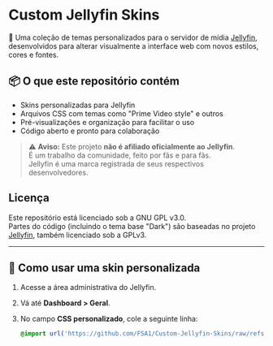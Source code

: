 # Custom Jellyfin Skins

🎨 Uma coleção de temas personalizados para o servidor de mídia [Jellyfin](https://jellyfin.org), desenvolvidos para alterar visualmente a interface web com novos estilos, cores e fontes.

## 📦 O que este repositório contém

- Skins personalizadas para Jellyfin
- Arquivos CSS com temas como "Prime Video style" e outros
- Pré-visualizações e organização para facilitar o uso
- Código aberto e pronto para colaboração

> ⚠️ **Aviso:** Este projeto **não é afiliado oficialmente ao Jellyfin**.  
> É um trabalho da comunidade, feito por fãs e para fãs.  
> Jellyfin é uma marca registrada de seus respectivos desenvolvedores.

## Licença

Este repositório está licenciado sob a GNU GPL v3.0.  
Partes do código (incluindo o tema base "Dark") são baseadas no projeto [Jellyfin](https://github.com/jellyfin/jellyfin-web), também licenciado sob a GPLv3.

---

## 🚀 Como usar uma skin personalizada

1. Acesse a área administrativa do Jellyfin.
2. Vá até **Dashboard > Geral**.
3. No campo **CSS personalizado**, cole a seguinte linha:

   ```css
   @import url('https://github.com/FSA1/Custom-Jellyfin-Skins/raw/refs/heads/main/themes/amazon/prime-theme.css');